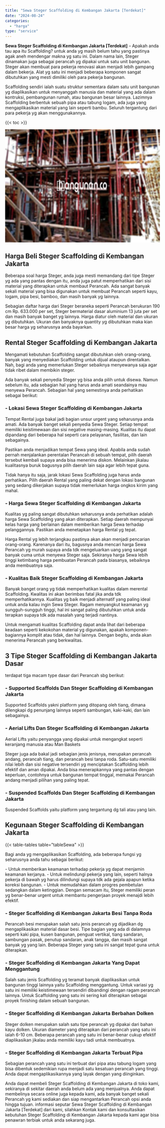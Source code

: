 ```yaml
---
title: "Sewa Steger Scaffolding di Kembangan Jakarta [Terdekat]"
date: "2024-08-24"
categories: 
  - "harga"
type: "service"
---
```


**Sewa Steger Scaffolding di Kembangan Jakarta \[Terdekat\]** – Apakah anda tau apa itu Scaffolding? untuk anda yg masih belum tahu yang pastinya agak aneh mendengar makna yg satu ini. Dalam nama lain, Steger dinamakan juga sebagai perancah yg dipakai untuk satu unit bangunan. Steger akan membuat para pekerja renovasi akan menjadi lebih gampang dalam bekerja. Alat yg satu ini menjadi beberapa komponen sangat dibutuhkan yang mesti dimiliki oleh para pekerja bangunan.

Scaffolding sendiri ialah suatu struktur sementara dalam satu unit bangunan yg diaplikasikan untuk menyanggah manusia dan material yang ada dalam kontruksi, pembangunan rumah, atau bangunan besar lainnya. Lazimnya Scaffolding berbentuk sebuah pipa atau tabung logam, ada juga yang mengaplikasikan material yang lain seperti bambu. Seluruh tergantung dari para pekerja yg akan menggunakannya.

{{< toc >}}

![Sewa Steger Scaffolding di Kembangan Jakarta [Terdekat]](/images/sewa-scaffolding-steger-10.png)

## Harga Beli Steger Scaffolding di Kembangan Jakarta

Beberapa soal harga Steger, anda juga mesti memandang dari tipe Steger yg ada yang pantas dengan itu, anda juga patut memperhatikan dari sisi material yang diterapkan untuk membaut Perancah. Ada sangat banyak sekali material yang bisa digunakan untuk membuat Perancah seperti kayu, logam, pipa besi, bamboo, dan masih banyak yg lainnya.

Sebagian daftar harga dari Steger beraneka seperti Perancah berukuran 190 cm Rp. 633.000 per set, Steger bermaterial dasar aluminium 13 juta per set dan masih banyak banget yg lainnya. Harga diatur oleh material dan ukuran yg dibutuhkan. Ukuran dan banyaknya quantity yg dibutuhkan maka kian besar harga yg seharusnya anda bayarkan.

## Rental Steger Scaffolding di Kembangan Jakarta

Mengamati kebutuhan Scaffolding sangat dibutuhkan oleh orang-orang, banyak yang menyediakan Scaffolding untuk dijual ataupun direntalkan. Nah, bagi anda yang memerlukan Steger sebaiknya menyewanya saja agar tidak ribet dalam membikin steger.

Ada banyak sekali penyedia Steger yg bisa anda pilih untuk disewa. Namun sebelum itu, ada sebagian hal yang harus anda amati seandainya mau menyewa Perancah. Sebagian hal yang semestinya anda perhatikan sebagai berikut:

### \- Lokasi Sewa Steger Scaffolding di Kembangan Jakarta

Tempat Rental juga bakal jadi bagian unsur urgent yang seharusnya anda amati. Ada banyak banget sekali penyedia Sewa Steger. Setiap tempat memiliki keistimewaan dan sisi negative masing-masing. Kualitas itu dapat dipandang dari beberapa hal seperti cara pelayanan, fasilitas, dan lain sebagainya.

Pastikan anda menjadikan tempat Sewa yang ideal. Apabila anda sudah pernah menjalankan perentalan Perancah di sebuah tempat, pilih daerah tersebut kembali supaya anda bisa menerima diskon. Melainkan jikalau kualitasnya buruk bagusnya pilih daerah lain saja agar lebih tepat guna.

Tidak hanya itu saja, jarak lokasi Sewa Scaffolding juga harus anda perhatikan. Pilih daerah Rental yang paling dekat dengan lokasi bangunan yang sedang dikerjakan supaya tidak memerlukan harga ongkos kirim yang mahal.

### \- Harga Sewa Steger Scaffolding di Kembangan Jakarta

Kualitas yg paling sangat dibutuhkan seharusnya anda perhatikan adalah harga Sewa Scaffolding yang akan diterapkan. Setiap daerah mempunyai kelas harga yang berlainan dalam memberikan harga Sewa terhadap pelanggannya. Pastikan anda menetapkan harga Rental yg tepat.

Harga Rental yg lebih terjangkau pastinya akan akan menjadi pencarian orang-orang. Karenanya dari itu, bagusnya anda mencari harga Sewa Perancah yg murah supaya anda tdk mengeluarkan uang yang sangat banyak cuma untuk menyewa Steger saja. Sekiranya harga Sewa lebih tinggi ketimbang harga pembuatan Perancah pada biasanya, sebaiknya anda membuatnya saja.

### \- Kualitas Baik Steger Scaffolding di Kembangan Jakarta

Banyak banget orang yg tidak memperhatikan kualitas dalam merental Scaffolding. Kwalitas ini akan berimbas fatal jika anda tdk memperhatikannya. Kualitas yg baik menjadi alternatif yang paling ideal untuk anda kalau ingin Sewa Steger. Ragam menyangkut keamanan yg sungguh-sungguh tinggi, hal ini sangat paling dibutuhkan untuk anda terapkan supaya tdk ada masalah yang terjadi nantinya.

Untuk mengamati kualitas Scaffolding dapat anda lihat dari beberapa keadaan seperti kekokohan material yg digunakan, apakah komponen-bagiannya komplit atau tidak, dan hal lainnya. Dengan begitu, anda akan menerima Perancah yang berkwalitas.

## 3 Tipe Steger Scaffolding di Kembangan Jakarta Dasar

terdapat tiga macam type dasar dari Perancah sbg berikut:

### \- Supported Scaffolds Dan Steger Scaffolding di Kembangan Jakarta

Supported Scaffolds yakni platform yang ditopang oleh tiang, dimana dilengkapi dg penunjang lainnya seperti sambungan, kaki-kaki, dan lain sebagainya.

### \- Aerial Lifts Dan Steger Scaffolding di Kembangan Jakarta

Aerial Lifts yaitu penyangga yang dipakai untuk mengangkat seperti keranjang manusia atau Man Baskets

Steger juga ada bakal jadi sebagian jenis jenisnya, merupakan perancah andang, perancah tiang, dan perancah besi tanpa roda. Satu-satu memiliki nilai lebih dan sisi negative tersendiri yg menciptakan Scaffolding lebih efektif dan aman dipakai. Anda bisa menerapkannya yang pantas dengan keperluan, contohnya untuk bangunan tempat tinggal, memakai Perancah andang menjadi pilihan yang paling tepat.

### \- Suspended Scaffolds Dan Steger Scaffolding di Kembangan Jakarta

Suspended Scaffolds yaitu platform yang tergantung dg tali atau yang lain.

## Kegunaan Steger Scaffolding di Kembangan Jakarta

{{< table-tables table="tableSewa" >}}

Bagi anda yg mengaplikasikan Scaffolding, ada beberapa fungsi yg seharusnya anda tahu sebagai berikut:

\- Untuk memberikan keamanan terhadap pekerja yg dapat menjamin keamanan kerjanya. - Untuk melindungi pekerja yang lain, seperti halnya pekerja di bawah yg harus dilindungi supaya tdk ada gejala apapun ketika koreksi bangunan. - Untuk memudahkan dalam progres pembetulan sedangkan dalam ketinggian. Dengan semacam itu, Steger memiliki peran yg benar-benar urgent untuk membantu pengerjaan proyek menajdi lebih efektif.

### \- Steger Scaffolding di Kembangan Jakarta Besi Tanpa Roda

Perancah besi merupakan salah satu jenis perancah yg dijadikan dg mengaplikasikan material dasar besi. Tipe bagian yang ada di dalamnya seperti kaki pipa, kusen bangunan, penguat vertikal, tiang sandaran, sambungan pasak, penutup sandaran, anak tangga, dan masih sangat banyak yg yang lain. Beberapa Steger yang satu ini sangat tepat guna untuk diterapkan.

### \- Steger Scaffolding di Kembangan Jakarta Yang Dapat Menggantung

Salah satu jenis Scaffolding yg teramat banyak diaplikasikan untuk bangunan tinggi lainnya yaitu Scaffolding menggantung. Untuk variasi yg satu ini memiliki keistimewaan tersendiri dibandingi dengan ragam perancah lainnya. Untuk Scaffolding yang satu ini sering kali diterapkan sebagai proyek finishing dalam sebuah bangunan.

### \- Steger Scaffolding di Kembangan Jakarta Berbahan Dolken

Steger dolken merupakan salah satu tipe perancah yg dipakai dari bahan kayu dolken. Ukuran diameter yang diterapkan dari perancah yang satu ini ialah 6-10 cm. Beberapa perancah yang satu ini benar-benar cukup efektif diaplikasikan jikalau anda memiliki kayu tadi untuk membuatnya.

### \- Steger Scaffolding di Kembangan Jakarta Terbuat Pipa

Sebagian perancah yang satu ini terbuat dari pipa atau tabung logam yang bisa dibentuk sedemikian rupa menjadi satu kesatuan perancah yang tinggi. Anda dapat mengaplikasikannya yang layak dengan yang diinginkan.

Anda dapat membeli Steger Scaffolding di Kembangan Jakarta di toko kami, sekiranya di sekitar daerah anda belum ada yang menjualnya. Anda dapat membelinya secara online juga kepada kami, ada banyak banget sekali Perancah yg kami sediakan dan siap mengantarkan Perancah opsi anda hingga tujuan. informasi seputar Sewa Steger Scaffolding di Kembangan Jakarta \[Terdekat\] dari kami, silahkan Kontak kami dan konsultasikan kebutuhan Steger Scaffolding di Kembangan Jakarta kepada kami agar bisa penawran terbiak untuk anda sekarang juga.
